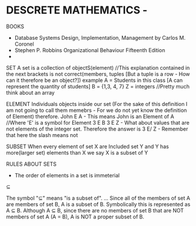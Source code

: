 # DESCRETE MATHEMATICS - 

BOOKS
- Database Systems Design, Implementation, Management by Carlos M. Coronel
- Stephen P. Robbins Organizational Behaviour Fifteenth Edition
- 
 

SET
A set is a collection of objectS(element) //This explanation contained in the next brackets is not correct(members, tuples [But a tuple is a row - How can it therefore be an object?])
example 
A = Students in this class [A can represent the quantity of students]
B = {1,3, 4, 7}
Z = integers
//Pretty much think about an array 



ELEMENT
Individuals objects inside our set (For the sake of this definition I am not going to call them memebrs - For we do not yet know the definition of Element)
therefore.
John E A - This means John is an Element of A //Where 'E' is a symbol for Element
3 E B
3 E Z - What about values that are not elements of the integer set.
    Therefore the answer is 3 E/ Z - Remember that here the slash means not


SUBSET
When every element of set X are Included set Y and Y has more(larger set) elements than X we say X is a subset of Y

RULES ABOUT SETS
- The order of elements in a set is immeterial
  



⊆





The symbol "⊆" means "is a subset of". ... Since all of the members of set A are members of set B, A is a subset of B. Symbolically this is represented as A ⊆ B. Although A ⊆ B, since there are no members of set B that are NOT members of set A (A = B), A is NOT a proper subset of B.